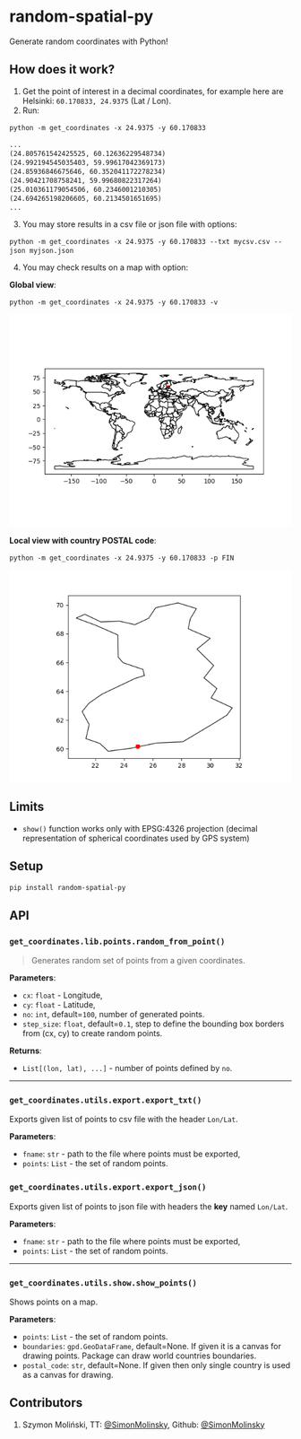 # random-spatial-py

Generate random coordinates with Python!

## How does it work?

1. Get the point of interest in a decimal coordinates, for example here are Helsinki: `60.170833, 24.9375` (Lat / Lon).
2. Run:

```shell
python -m get_coordinates -x 24.9375 -y 60.170833
```

```shell
...
(24.805761542425525, 60.12636229548734)
(24.992194545035403, 59.99617042369173)
(24.85936846675646, 60.352041172278234)
(24.90421708758241, 59.99680822317264)
(25.010361179054506, 60.2346001210305)
(24.694265198206605, 60.2134501651695)
...
```

3. You may store results in a csv file or json file with options:

```shell
python -m get_coordinates -x 24.9375 -y 60.170833 --txt mycsv.csv --json myjson.json
```

4. You may check results on a map with option:

**Global view**:

```shell
python -m get_coordinates -x 24.9375 -y 60.170833 -v
```

![Image with random points located near Helsinki, Finland and world countries borders](https://github.com/SimonMolinsky/random-spatial-py/blob/main/Figure_1.png "Show random points on the world map")

**Local view with country POSTAL code**:

```shell
python -m get_coordinates -x 24.9375 -y 60.170833 -p FIN
```

![Image with random points and Finnish border. Points are located near Helsinki.](https://github.com/SimonMolinsky/random-spatial-py/blob/main/Figure_2.png "Show random points within a finnish borders")

## Limits

- `show()` function works only with EPSG:4326 projection (decimal representation of spherical coordinates used by GPS system)

## Setup

```shell
pip install random-spatial-py
```

## API

### `get_coordinates.lib.points.random_from_point()`

> Generates random set of points from a given coordinates.

**Parameters**:

* `cx`: `float` - Longitude,
* `cy`: `float` - Latitude,
* `no`: `int`, default=`100`, number of generated points.
* `step_size`: `float`, default=`0.1`, step to define the bounding box borders from (cx, cy) to create random points.

**Returns**:

* `List[(lon, lat), ...]` - number of points defined by `no`.

---

### `get_coordinates.utils.export.export_txt()`

Exports given list of points to csv file with the header `Lon/Lat`.

**Parameters**:

* `fname`: `str` - path to the file where points must be exported,
* `points`: `List` - the set of random points.

### `get_coordinates.utils.export.export_json()`

Exports given list of points to json file with headers the **key** named `Lon/Lat`.

**Parameters**:

* `fname`: `str` - path to the file where points must be exported,
* `points`: `List` - the set of random points.

---

### `get_coordinates.utils.show.show_points()`

Shows points on a map.

**Parameters**:

* `points`: `List` - the set of random points.
* `boundaries`: `gpd.GeoDataFrame`, default=None. If given it is a canvas for drawing points. Package can draw world countries boundaries.
* `postal_code`: `str`, default=None. If given then only single country is used as a canvas for drawing.

## Contributors

1. Szymon Moliński, TT: [@SimonMolinsky](https://twitter.com/SimonMolinsky), Github: [@SimonMolinsky](https://github.com/SimonMolinsky)
